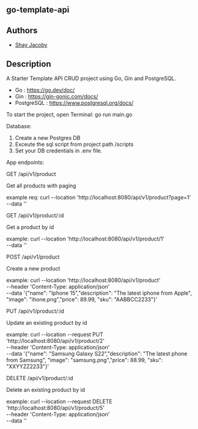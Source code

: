 ## go-template-api

## Authors

- [Shay Jacoby](https://github.com/shayja)

## Description

A Starter Template API CRUD project using Go, Gin and PostgreSQL.

- Go : https://go.dev/doc/
- Gin : https://gin-gonic.com/docs/
- PostgreSQL : https://www.postgresql.org/docs/

To start the project, open Terminal:
go run main.go

Database:

1. Create a new Postgres DB
2. Exceute the sql script from project path /scripts
3. Set your DB credentials in .env file.

App endpoints:

GET
/api/v1/product

Get all products with paging

example req:
curl --location 'http://localhost:8080/api/v1/product?page=1' \
--data ''

GET
/api/v1/product/:id

Get a product by id

example:
curl --location 'http://localhost:8080/api/v1/product/1' \
--data ''

POST
/api/v1/product

Create a new product

example:
curl --location 'http://localhost:8080/api/v1/product' \
--header 'Content-Type: application/json' \
--data '{"name": "Iphone 15","description": "The latest iphone from Apple", "image": "ihone.png","price": 89.99, "sku": "AABBCC2233"}'

PUT
/api/v1/product/:id

Update an existing product by id

example:
curl --location --request PUT 'http://localhost:8080/api/v1/product/2' \
--header 'Content-Type: application/json' \
--data '{"name": "Samsung Galaxy S22","description": "The latest phone from Samsung", "image": "samsung.png","price": 88.99, "sku": "XXYYZZ2233"}'

DELETE
/api/v1/product/:id

Delete an existing product by id

example:
curl --location --request DELETE 'http://localhost:8080/api/v1/product/5' \
--header 'Content-Type: application/json' \
--data ''
